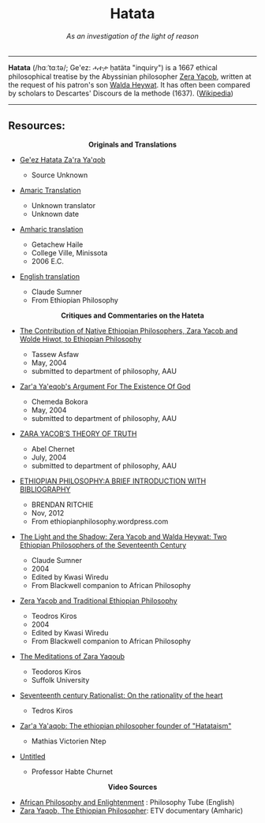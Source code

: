 <center>
<h1> Hatata </h1>
<h6> <i>As an investigation of the light of reason</i> </h6>
</center>
<hr>

<b>Hatata</b> (/hɑːˈtɑːtə/; Ge'ez: ሓተታ ḥatäta "inquiry") is a 1667 ethical philosophical treatise by the Abyssinian philosopher [Zera Yacob][x1], written at the request of his patron's son [Walda Heywat][x2]. 
It has often been compared by scholars to Descartes' Discours de la methode (1637). ([Wikipedia][x3])

[x1]: "https://en.wikipedia.org/wiki/Zera_Yacob_(philosopher)"
[x2]: "https://en.wikipedia.org/wiki/Walda_Heywat"
[x3]: "https://en.wikipedia.org/wiki/Hatata"
---
<h2>Resources:</h2>

<center>
<b>Originals and Translations</b>
</center>


- [Ge'ez Hatata Za'ra Ya'qob][T1] 
    - Source Unknown 

- [Amaric Translation][T2]
    - Unknown translator
    - Unknown date

- [Amharic translation][T3]
    - Getachew Haile
    - College Ville, Minissota
    - 2006 E.C.

- [English translation][T4]
    - Claude Sumner
    - From Ethiopian Philosophy

[T1]: https://bit.ly/31qehzU
[T2]: https://bit.ly/3qOA4ts
[T3]: https://bit.ly/32GMNqq
[T4]: https://bit.ly/3eP5NFq
 

<center>
<b>Critiques and Commentaries on the Hateta</b>
</center>

- [The Contribution of Native Ethiopian Philosophers, Zara Yacob and Wolde Hiwot, to Ethiopian Philosophy][C1]
    - Tassew Asfaw
    - May, 2004
    - submitted to department of philosophy, AAU

- [Zar'a Ya'eqob's Argument For The Existence Of God][C2]
    - Chemeda Bokora
    - May, 2004
    - submitted to department of philosophy, AAU

- [ZARA YACOB’S THEORY OF TRUTH][C3]
    - Abel Chernet
    - July, 2004
    - submitted to department of philosophy, AAU

- [ETHIOPIAN PHILOSOPHY:A BRIEF INTRODUCTION WITH BIBLIOGRAPHY][C4]
    - BRENDAN RITCHIE
    - Nov, 2012
    - From ethiopianphilosophy.wordpress.com

- [The Light and the Shadow: Zera Yacob and Walda Heywat: Two Ethiopian Philosophers of the Seventeenth Century][C5]
    - Claude Sumner
    - 2004
    - Edited by Kwasi Wiredu
    - From Blackwell companion to African Philosophy

-  [Zera Yacob and Traditional Ethiopian Philosophy][C5]
    - Teodros Kiros
    - 2004
    - Edited by Kwasi Wiredu
    - From Blackwell companion to African Philosophy

- [The Meditations of Zara Yaqoub][C6]
    - Teodoros Kiros
    - Suffolk University

- [Seventeenth century Rationalist: On the rationality of the heart][C7]
    - Tedros Kiros

- [Zar'a Ya'aqob: The ethiopian philosopher founder of "Hatataism"][C8]
    - Mathias Victorien Ntep

- [Untitled][C9]
    - Professor Habte Churnet

[C1]: https://bit.ly/34dcSxr
[C2]: https://bit.ly/3qOB54K
[C3]: https://bit.ly/34kyGHG
[C4]: https://bit.ly/3FVswLX
[C5]: https://bit.ly/32FT8lZ
[C6]: https://bit.ly/3ESKA8n
[C7]: https://bit.ly/3HvMLQO
[C8]: https://bit.ly/3345Afa
[C9]: https://bit.ly/3JDZ9jB

<center>
<b>Video Sources</b>
</center>

   - [African Philosophy and Enlightenment][v4] : Philosophy Tube (English)
   - [Zara Yaqob, The Ethiopian Philosopher][v5]: ETV documentary (Amharic)

[v4]: https://bit.ly/32Sdisx
[v5]: https://bit.ly/3JGo9qk
